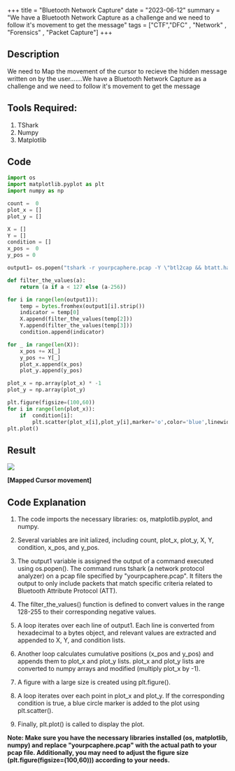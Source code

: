 +++
title = "Bluetooth Network Capture"
date = "2023-06-12"
summary = "We have a Bluetooth Network Capture as a challenge and we need to follow it's movement to get the message" 
tags = ["CTF","DFC" , "Network" , "Forensics" , "Packet Capture"]
+++

## Description

We need to Map the movement of the cursor to recieve the hidden message written on by the user.......We have a Bluetooth Network Capture as a challenge and we need to follow it's movement to get the message

## Tools Required:

1. TShark
2. Numpy 
3. Matplotlib

## Code

``` py
import os
import matplotlib.pyplot as plt
import numpy as np 

count =  0
plot_x = []
plot_y = []

X = []
Y = []
condition = []
x_pos =  0
y_pos = 0

output1= os.popen("tshark -r yourpcaphere.pcap -Y \"btl2cap && btatt.handle==0x0030 && btatt.opcode==0x1b\" -T fields -e \"btatt.value\"").readlines()

def filter_the_values(a):
    return (a if a < 127 else (a-256))

for i in range(len(output1)):
    temp = bytes.fromhex(output1[i].strip())
    indicator = temp[0]
    X.append(filter_the_values(temp[2]))
    Y.append(filter_the_values(temp[3]))
    condition.append(indicator)

for _ in range(len(X)):
    x_pos += X[_]
    y_pos += Y[_]
    plot_x.append(x_pos)
    plot_y.append(y_pos)

plot_x = np.array(plot_x) * -1
plot_y = np.array(plot_y) 

plt.figure(figsize=(100,60))
for i in range(len(plot_x)):
    if  condition[i]:
        plt.scatter(plot_x[i],plot_y[i],marker='o',color='blue',linewidth=50,alpha=1)
plt.plot()        
```
## Result

![](https://raw.githubusercontent.com/blueee04/DFC-writeups/main/evidence1/bluetoothplot.jpeg?token=GHSAT0AAAAAACOAQ7L65E2IY7SDZG2IHCW6ZOL2JSA)

**[Mapped Cursor movement]**
## Code Explanation


1. The code imports the necessary libraries: os, matplotlib.pyplot, and numpy.

2. Several variables are init
ialized, including count, plot_x, plot_y, X, Y, condition, x_pos, and y_pos.

3. The output1 variable is assigned the output of a command executed using os.popen(). The command runs tshark (a network protocol analyzer) on a pcap file specified by "yourpcaphere.pcap". It filters the output to only include packets that match specific criteria related to Bluetooth Attribute Protocol (ATT).

4. The filter_the_values() function is defined to convert values in the range 128-255 to their corresponding negative values.

5. A loop iterates over each line of output1. Each line is converted from hexadecimal to a bytes object, and relevant values are extracted and appended to X, Y, and condition lists.

6. Another loop calculates cumulative positions (x_pos and y_pos) and appends them to plot_x and plot_y lists.
plot_x and plot_y lists are converted to numpy arrays and modified (multiply plot_x by -1).

7. A figure with a large size is created using plt.figure().

8. A loop iterates over each point in plot_x and plot_y. If the corresponding condition is true, a blue circle marker is added to the plot using plt.scatter().

9. Finally, plt.plot() is called to display the plot.

**Note: Make sure you have the necessary libraries installed (os, matplotlib, numpy) and replace "yourpcaphere.pcap" with the actual path to your pcap file. Additionally, you may need to adjust the figure size (plt.figure(figsize=(100,60))) according to your needs.**
